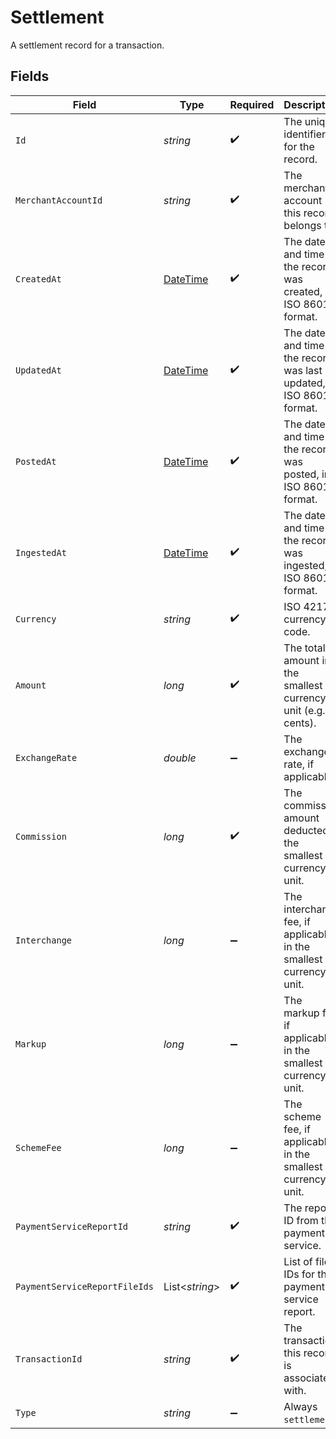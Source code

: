 # Settlement

A settlement record for a transaction.


## Fields

| Field                                                                                 | Type                                                                                  | Required                                                                              | Description                                                                           | Example                                                                               |
| ------------------------------------------------------------------------------------- | ------------------------------------------------------------------------------------- | ------------------------------------------------------------------------------------- | ------------------------------------------------------------------------------------- | ------------------------------------------------------------------------------------- |
| `Id`                                                                                  | *string*                                                                              | :heavy_check_mark:                                                                    | The unique identifier for the record.                                                 | b1e2c3d4-5678-1234-9abc-1234567890ab                                                  |
| `MerchantAccountId`                                                                   | *string*                                                                              | :heavy_check_mark:                                                                    | The merchant account this record belongs to.                                          | default                                                                               |
| `CreatedAt`                                                                           | [DateTime](https://learn.microsoft.com/en-us/dotnet/api/system.datetime?view=net-5.0) | :heavy_check_mark:                                                                    | The date and time the record was created, in ISO 8601 format.                         | 2024-06-01T12:00:00.000Z                                                              |
| `UpdatedAt`                                                                           | [DateTime](https://learn.microsoft.com/en-us/dotnet/api/system.datetime?view=net-5.0) | :heavy_check_mark:                                                                    | The date and time the record was last updated, in ISO 8601 format.                    | 2024-06-01T12:00:00.000Z                                                              |
| `PostedAt`                                                                            | [DateTime](https://learn.microsoft.com/en-us/dotnet/api/system.datetime?view=net-5.0) | :heavy_check_mark:                                                                    | The date and time the record was posted, in ISO 8601 format.                          | 2024-06-01T12:00:00.000Z                                                              |
| `IngestedAt`                                                                          | [DateTime](https://learn.microsoft.com/en-us/dotnet/api/system.datetime?view=net-5.0) | :heavy_check_mark:                                                                    | The date and time the record was ingested, in ISO 8601 format.                        | 2024-06-01T12:00:00.000Z                                                              |
| `Currency`                                                                            | *string*                                                                              | :heavy_check_mark:                                                                    | ISO 4217 currency code.                                                               | EUR                                                                                   |
| `Amount`                                                                              | *long*                                                                                | :heavy_check_mark:                                                                    | The total amount in the smallest currency unit (e.g. cents).                          | 1100                                                                                  |
| `ExchangeRate`                                                                        | *double*                                                                              | :heavy_minus_sign:                                                                    | The exchange rate, if applicable.                                                     | 1                                                                                     |
| `Commission`                                                                          | *long*                                                                                | :heavy_check_mark:                                                                    | The commission amount deducted in the smallest currency unit.                         | 100                                                                                   |
| `Interchange`                                                                         | *long*                                                                                | :heavy_minus_sign:                                                                    | The interchange fee, if applicable, in the smallest currency unit.                    | 50                                                                                    |
| `Markup`                                                                              | *long*                                                                                | :heavy_minus_sign:                                                                    | The markup fee, if applicable, in the smallest currency unit.                         | 10                                                                                    |
| `SchemeFee`                                                                           | *long*                                                                                | :heavy_minus_sign:                                                                    | The scheme fee, if applicable, in the smallest currency unit.                         | 5                                                                                     |
| `PaymentServiceReportId`                                                              | *string*                                                                              | :heavy_check_mark:                                                                    | The report ID from the payment service.                                               | a1b2c3d4-5678-1234-9abc-1234567890ab                                                  |
| `PaymentServiceReportFileIds`                                                         | List<*string*>                                                                        | :heavy_check_mark:                                                                    | List of file IDs for the payment service report.                                      | [<br/>"f1e2d3c4-5678-1234-9abc-1234567890ab"<br/>]                                    |
| `TransactionId`                                                                       | *string*                                                                              | :heavy_check_mark:                                                                    | The transaction this record is associated with.                                       | 7099948d-7286-47e4-aad8-b68f7eb44591                                                  |
| `Type`                                                                                | *string*                                                                              | :heavy_minus_sign:                                                                    | Always `settlement`.                                                                  | settlement                                                                            |